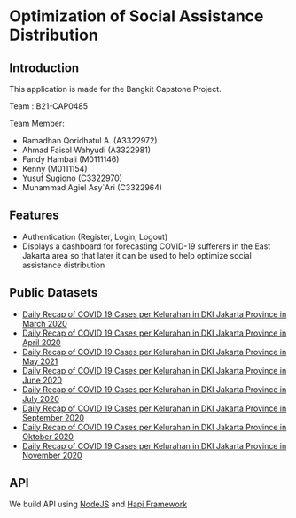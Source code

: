 # Optimization of Social Assistance Distribution
## Introduction
This application is made for the Bangkit Capstone Project.

Team : B21-CAP0485

Team Member:
- Ramadhan Qoridhatul A. (A3322972)
- Ahmad Faisol Wahyudi (A3322981)
- Fandy Hambali (M0111146)
- Kenny (M0111154)
- Yusuf Sugiono (C3322970)
- Muhammad Agiel Asy`Ari (C3322964)

## Features
* Authentication (Register, Login, Logout)
* Displays a dashboard for forecasting COVID-19 sufferers in the East Jakarta area so that later it can be used to help optimize social assistance distribution

## Public Datasets
* [Daily Recap of COVID 19 Cases per Kelurahan in DKI Jakarta Province in March 2020](https://data.jakarta.go.id/dataset/data-rekap-harian-kasus-covid19-per-kelurahan-di-provinsi-dki-jakarta-bulan-maret-2020)
* [Daily Recap of COVID 19 Cases per Kelurahan in DKI Jakarta Province in April 2020](https://data.jakarta.go.id/dataset/data-rekap-harian-kasus-covid19-per-kelurahan-di-provinsi-dki-jakarta-bulan-april-2020)
* [Daily Recap of COVID 19 Cases per Kelurahan in DKI Jakarta Province in May 2021](https://data.jakarta.go.id/dataset/data-rekap-harian-kasus-covid19-per-kelurahan-di-provinsi-dki-jakarta-bulan-mei-2020)
* [Daily Recap of COVID 19 Cases per Kelurahan in DKI Jakarta Province in June 2020](https://data.jakarta.go.id/dataset/data-rekap-harian-kasus-covid19-per-kelurahan-di-provinsi-dki-jakarta-bulan-juni-2020)
* [Daily Recap of COVID 19 Cases per Kelurahan in DKI Jakarta Province in July 2020](https://data.jakarta.go.id/dataset/data-rekap-harian-kasus-covid-19-per-kelurahan-di-provinsi-dki-jakarta-bulan-juli-2020)
* [Daily Recap of COVID 19 Cases per Kelurahan in DKI Jakarta Province in September 2020](https://data.jakarta.go.id/dataset/rekap-data-covid-19-per-kelurahan-provinsi-dki-jakarta-bulan-september-2020)
* [Daily Recap of COVID 19 Cases per Kelurahan in DKI Jakarta Province in Oktober 2020](https://data.jakarta.go.id/dataset/rekap-data-harian-covid-19-per-kelurahan-provinsi-dki-jakarta-bulan-oktober-2020)
* [Daily Recap of COVID 19 Cases per Kelurahan in DKI Jakarta Province in November 2020](https://data.jakarta.go.id/dataset/rekap-data-harian-covid-19-per-kelurahan-provinsi-dki-jakarta-bulan-november-2020)

## API
We build API using [NodeJS](https://nodejs.org) and [Hapi Framework](https://hapi.dev)
